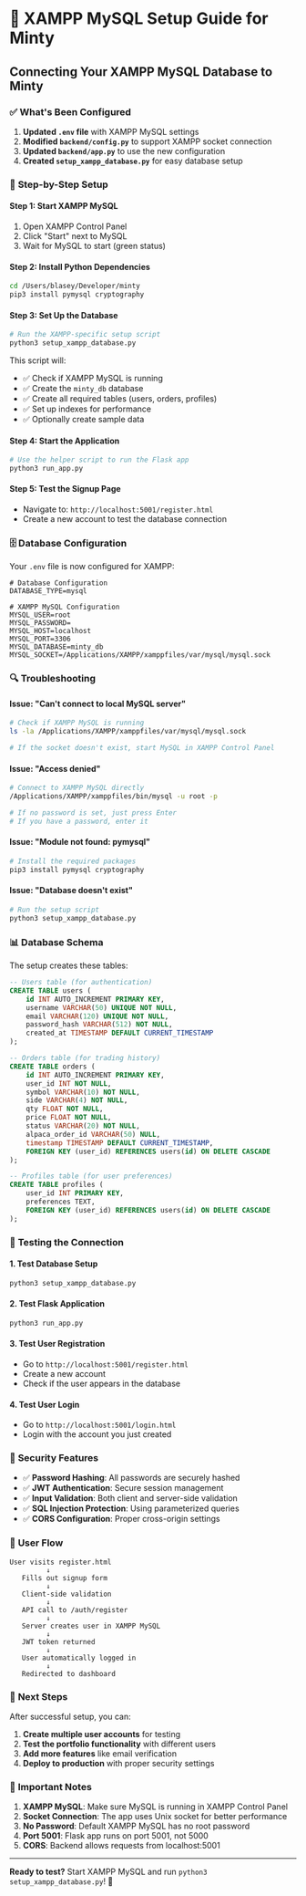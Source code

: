 # 🚀 XAMPP MySQL Setup Guide for Minty

## Connecting Your XAMPP MySQL Database to Minty

### ✅ **What's Been Configured**

1. **Updated `.env` file** with XAMPP MySQL settings
2. **Modified `backend/config.py`** to support XAMPP socket connection
3. **Updated `backend/app.py`** to use the new configuration
4. **Created `setup_xampp_database.py`** for easy database setup

### 🔧 **Step-by-Step Setup**

#### **Step 1: Start XAMPP MySQL**
1. Open XAMPP Control Panel
2. Click "Start" next to MySQL
3. Wait for MySQL to start (green status)

#### **Step 2: Install Python Dependencies**
```bash
cd /Users/blasey/Developer/minty
pip3 install pymysql cryptography
```

#### **Step 3: Set Up the Database**
```bash
# Run the XAMPP-specific setup script
python3 setup_xampp_database.py
```

This script will:
- ✅ Check if XAMPP MySQL is running
- ✅ Create the `minty_db` database
- ✅ Create all required tables (users, orders, profiles)
- ✅ Set up indexes for performance
- ✅ Optionally create sample data

#### **Step 4: Start the Application**
```bash
# Use the helper script to run the Flask app
python3 run_app.py
```

#### **Step 5: Test the Signup Page**
- Navigate to: `http://localhost:5001/register.html`
- Create a new account to test the database connection

### 🗄️ **Database Configuration**

Your `.env` file is now configured for XAMPP:

```env
# Database Configuration
DATABASE_TYPE=mysql

# XAMPP MySQL Configuration
MYSQL_USER=root
MYSQL_PASSWORD=
MYSQL_HOST=localhost
MYSQL_PORT=3306
MYSQL_DATABASE=minty_db
MYSQL_SOCKET=/Applications/XAMPP/xamppfiles/var/mysql/mysql.sock
```

### 🔍 **Troubleshooting**

#### **Issue: "Can't connect to local MySQL server"**
```bash
# Check if XAMPP MySQL is running
ls -la /Applications/XAMPP/xamppfiles/var/mysql/mysql.sock

# If the socket doesn't exist, start MySQL in XAMPP Control Panel
```

#### **Issue: "Access denied"**
```bash
# Connect to XAMPP MySQL directly
/Applications/XAMPP/xamppfiles/bin/mysql -u root -p

# If no password is set, just press Enter
# If you have a password, enter it
```

#### **Issue: "Module not found: pymysql"**
```bash
# Install the required packages
pip3 install pymysql cryptography
```

#### **Issue: "Database doesn't exist"**
```bash
# Run the setup script
python3 setup_xampp_database.py
```

### 📊 **Database Schema**

The setup creates these tables:

```sql
-- Users table (for authentication)
CREATE TABLE users (
    id INT AUTO_INCREMENT PRIMARY KEY,
    username VARCHAR(50) UNIQUE NOT NULL,
    email VARCHAR(120) UNIQUE NOT NULL,
    password_hash VARCHAR(512) NOT NULL,
    created_at TIMESTAMP DEFAULT CURRENT_TIMESTAMP
);

-- Orders table (for trading history)
CREATE TABLE orders (
    id INT AUTO_INCREMENT PRIMARY KEY,
    user_id INT NOT NULL,
    symbol VARCHAR(10) NOT NULL,
    side VARCHAR(4) NOT NULL,
    qty FLOAT NOT NULL,
    price FLOAT NOT NULL,
    status VARCHAR(20) NOT NULL,
    alpaca_order_id VARCHAR(50) NULL,
    timestamp TIMESTAMP DEFAULT CURRENT_TIMESTAMP,
    FOREIGN KEY (user_id) REFERENCES users(id) ON DELETE CASCADE
);

-- Profiles table (for user preferences)
CREATE TABLE profiles (
    user_id INT PRIMARY KEY,
    preferences TEXT,
    FOREIGN KEY (user_id) REFERENCES users(id) ON DELETE CASCADE
);
```

### 🧪 **Testing the Connection**

#### **1. Test Database Setup**
```bash
python3 setup_xampp_database.py
```

#### **2. Test Flask Application**
```bash
python3 run_app.py
```

#### **3. Test User Registration**
- Go to `http://localhost:5001/register.html`
- Create a new account
- Check if the user appears in the database

#### **4. Test User Login**
- Go to `http://localhost:5001/login.html`
- Login with the account you just created

### 🔐 **Security Features**

- ✅ **Password Hashing**: All passwords are securely hashed
- ✅ **JWT Authentication**: Secure session management
- ✅ **Input Validation**: Both client and server-side validation
- ✅ **SQL Injection Protection**: Using parameterized queries
- ✅ **CORS Configuration**: Proper cross-origin settings

### 📱 **User Flow**

```
User visits register.html
         ↓
   Fills out signup form
         ↓
   Client-side validation
         ↓
   API call to /auth/register
         ↓
   Server creates user in XAMPP MySQL
         ↓
   JWT token returned
         ↓
   User automatically logged in
         ↓
   Redirected to dashboard
```

### 🎯 **Next Steps**

After successful setup, you can:

1. **Create multiple user accounts** for testing
2. **Test the portfolio functionality** with different users
3. **Add more features** like email verification
4. **Deploy to production** with proper security settings

### 🚨 **Important Notes**

1. **XAMPP MySQL**: Make sure MySQL is running in XAMPP Control Panel
2. **Socket Connection**: The app uses Unix socket for better performance
3. **No Password**: Default XAMPP MySQL has no root password
4. **Port 5001**: Flask app runs on port 5001, not 5000
5. **CORS**: Backend allows requests from localhost:5001

---

**Ready to test?** Start XAMPP MySQL and run `python3 setup_xampp_database.py`! 🚀 